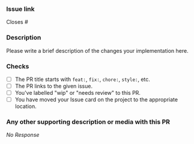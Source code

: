 ### Issue link

Closes #

### Description

Please write a brief description of the changes your implementation here.

### Checks

- [ ] The PR title starts with `feat:`, `fix:`, `chore:`, `style:`, etc.
- [ ] The PR links to the given issue.
- [ ] You've labelled "wip" or "needs review" to this PR.
- [ ] You have moved your Issue card on the project to the appropriate location.

### Any other supporting description or media with this PR

*No Response*